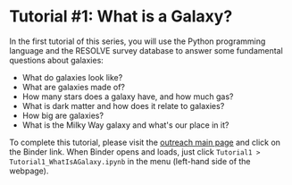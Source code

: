 # Tutorial #1: What is a Galaxy?

In the first tutorial of this series, you will use the Python programming language and the RESOLVE survey database to answer some fundamental questions about galaxies:
- What do galaxies look like?
- What are galaxies made of? 
- How many stars does a galaxy have, and how much gas?
- What is dark matter and how does it relate to galaxies?
- How big are galaxies?
- What is the Milky Way galaxy and what's our place in it?

To complete this tutorial, please visit the [outreach main page](https://github.com/resolvesurvey/outreach/tree/main) and click on the Binder link. When Binder opens and loads, just click `Tutorial1 > Tutorial1_WhatIsAGalaxy.ipynb` in the menu (left-hand side of the webpage).

